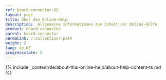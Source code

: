 ```yaml
---
ref: board-connector-02
layout: page
title: Über die Online-Help
description:  Allgemeine Informationen zum Inhalt der Online-Hilfe
product: board-connector
parent: board-connector
permalink: /:collection/:path
weight: 2
lang: de_DE
progressstate: 5
---
```


{% include _content/de/about-this-online-help/about-help-content-ts.md %} 

